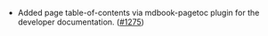 - Added page table-of-contents via mdbook-pagetoc plugin for the developer
  documentation. ([#1275](https://github.com/anoma/namada/pull/1275))